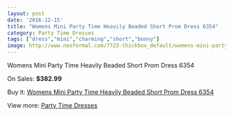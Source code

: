 ```yaml
---
layout: post
date: '2016-12-15'
title: "Womens Mini Party Time Heavily Beaded Short Prom Dress 6354"
category: Party Time Dresses
tags: ["dress","mini","charming","short","bonny"]
image: http://www.neoformal.com/7723-thickbox_default/womens-mini-party-time-heavily-beaded-short-prom-dress-6354.jpg
---
```

Womens Mini Party Time Heavily Beaded Short Prom Dress 6354

On Sales: **$382.99**
<a href="https://www.neoformal.com/en/party-time-dresses/2732-womens-mini-party-time-heavily-beaded-short-prom-dress-6354.html"><amp-img layout="responsive" width="600" height="600" src="//www.neoformal.com/7723-thickbox_default/womens-mini-party-time-heavily-beaded-short-prom-dress-6354.jpg" alt="Womens Mini Party Time Heavily Beaded Short Prom Dress 6354 0" /></a>
<a href="https://www.neoformal.com/en/party-time-dresses/2732-womens-mini-party-time-heavily-beaded-short-prom-dress-6354.html"><amp-img layout="responsive" width="600" height="600" src="//www.neoformal.com/7724-thickbox_default/womens-mini-party-time-heavily-beaded-short-prom-dress-6354.jpg" alt="Womens Mini Party Time Heavily Beaded Short Prom Dress 6354 1" /></a>
<a href="https://www.neoformal.com/en/party-time-dresses/2732-womens-mini-party-time-heavily-beaded-short-prom-dress-6354.html"><amp-img layout="responsive" width="600" height="600" src="//www.neoformal.com/7725-thickbox_default/womens-mini-party-time-heavily-beaded-short-prom-dress-6354.jpg" alt="Womens Mini Party Time Heavily Beaded Short Prom Dress 6354 2" /></a>

Buy it: [Womens Mini Party Time Heavily Beaded Short Prom Dress 6354](https://www.neoformal.com/en/party-time-dresses/2732-womens-mini-party-time-heavily-beaded-short-prom-dress-6354.html "Womens Mini Party Time Heavily Beaded Short Prom Dress 6354")

View more: [Party Time Dresses](https://www.neoformal.com/en/25-party-time-dresses "Party Time Dresses")
